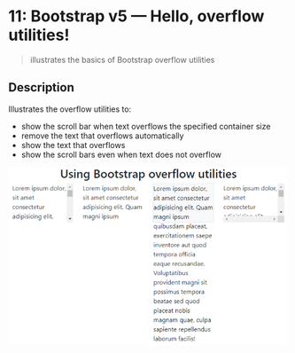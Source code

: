 # 11: Bootstrap v5 &mdash; Hello, overflow utilities!
> illustrates the basics of Bootstrap overflow utilities

## Description

Illustrates the overflow utilities to:
+ show the scroll bar when text overflows the specified container size
+ remove the text that overflows automatically
+ show the text that overflows
+ show the scroll bars even when text does not overflow

![Overflow](docs/images/overflow_utilities.png)